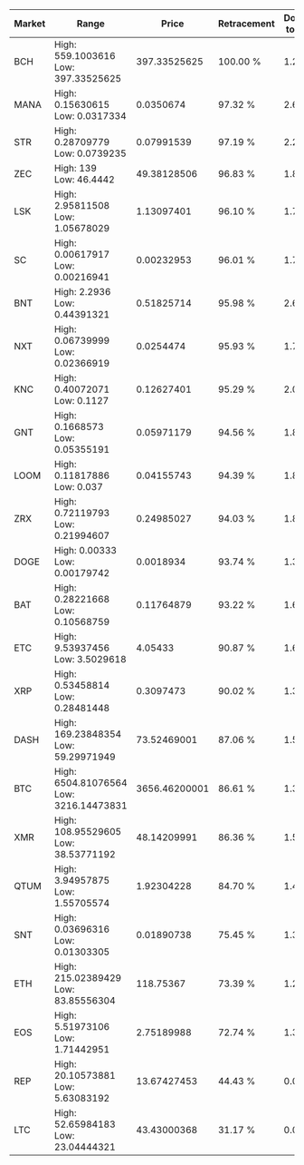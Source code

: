 | Market | Range | Price| Retracement | Doubles to 50% |
| --- | --- | --- | --- | --- |
| BCH | High: 559.1003616<br />Low: 397.33525625 | 397.33525625 | 100.00 % | 1.20 |
| MANA | High: 0.15630615<br />Low: 0.0317334 | 0.0350674 | 97.32 % | 2.68 |
| STR | High: 0.28709779<br />Low: 0.0739235 | 0.07991539 | 97.19 % | 2.26 |
| ZEC | High: 139<br />Low: 46.4442 | 49.38128506 | 96.83 % | 1.88 |
| LSK | High: 2.95811508<br />Low: 1.05678029 | 1.13097401 | 96.10 % | 1.77 |
| SC | High: 0.00617917<br />Low: 0.00216941 | 0.00232953 | 96.01 % | 1.79 |
| BNT | High: 2.2936<br />Low: 0.44391321 | 0.51825714 | 95.98 % | 2.64 |
| NXT | High: 0.06739999<br />Low: 0.02366919 | 0.0254474 | 95.93 % | 1.79 |
| KNC | High: 0.40072071<br />Low: 0.1127 | 0.12627401 | 95.29 % | 2.03 |
| GNT | High: 0.1668573<br />Low: 0.05355191 | 0.05971179 | 94.56 % | 1.85 |
| LOOM | High: 0.11817886<br />Low: 0.037 | 0.04155743 | 94.39 % | 1.87 |
| ZRX | High: 0.72119793<br />Low: 0.21994607 | 0.24985027 | 94.03 % | 1.88 |
| DOGE | High: 0.00333<br />Low: 0.00179742 | 0.0018934 | 93.74 % | 1.35 |
| BAT | High: 0.28221668<br />Low: 0.10568759 | 0.11764879 | 93.22 % | 1.65 |
| ETC | High: 9.53937456<br />Low: 3.5029618 | 4.05433 | 90.87 % | 1.61 |
| XRP | High: 0.53458814<br />Low: 0.28481448 | 0.3097473 | 90.02 % | 1.32 |
| DASH | High: 169.23848354<br />Low: 59.29971949 | 73.52469001 | 87.06 % | 1.55 |
| BTC | High: 6504.81076564<br />Low: 3216.14473831 | 3656.46200001 | 86.61 % | 1.33 |
| XMR | High: 108.95529605<br />Low: 38.53771192 | 48.14209991 | 86.36 % | 1.53 |
| QTUM | High: 3.94957875<br />Low: 1.55705574 | 1.92304228 | 84.70 % | 1.43 |
| SNT | High: 0.03696316<br />Low: 0.01303305 | 0.01890738 | 75.45 % | 1.32 |
| ETH | High: 215.02389429<br />Low: 83.85556304 | 118.75367 | 73.39 % | 1.26 |
| EOS | High: 5.51973106<br />Low: 1.71442951 | 2.75189988 | 72.74 % | 1.31 |
| REP | High: 20.10573881<br />Low: 5.63083192 | 13.67427453 | 44.43 % | 0.00 |
| LTC | High: 52.65984183<br />Low: 23.04444321 | 43.43000368 | 31.17 % | 0.00 |
